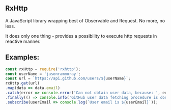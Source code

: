 ## RxHttp
A JavaScript library wrapping best of Observable and Request.
No more, no less.

It does only one thing - provides a possibility to execute http requests in reactive manner.

## Examples:
```js
const rxHttp = require('rxhttp');
const userName = 'jasonrammoray';
const url = `https://api.github.com/users/${userName}`;
rxHttp.get(url)
.map(data => data.email)
.catch(error => console.error('Can not obtain user data, because: ', error))
.finally(() => console.info('GitHub user data fetching procedure is done'))
.subscribe(userEmail => console.log(`User email is ${userEmail}`));
```
